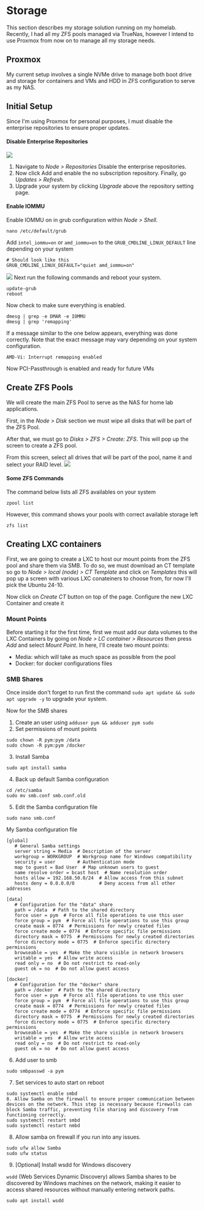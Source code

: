 # Storage

This section describes my storage solution running on my homelab. Recently, I had all my ZFS pools managed via TrueNas, however I intend to use Proxmox from now on to manage all my storage needs.

## Proxmox

My current setup involves a single NVMe drive to manage both boot drive and storage for containers and VMs and HDD in ZFS configuration to serve as my NAS.

## Initial Setup

Since I'm using Proxmox for personal purposes, I must disable the enterprise repositories to ensure proper updates.

#### Disable Enterprise Repositories

![](https://github.com/mateuspim/homelab/blob/main/storage/assets/proxmox_enterprise_repo.png?raw=true)

1. Navigate to _Node > Repositories_ Disable the enterprise repositories.
2. Now click Add and enable the no subscription repository. Finally, go _Updates > Refresh_.
3. Upgrade your system by clicking _Upgrade_ above the repository setting page.

#### Enable IOMMU

Enable IOMMU on in grub configuration within _Node > Shell_.

```
nano /etc/default/grub
```

Add `intel_iommu=on` or `amd_iommu=on` to the `GRUB_CMDLINE_LINUX_DEFAULT` line depending on your system

```
# Should look like this
GRUB_CMDLINE_LINUX_DEFAULT="quiet amd_iommu=on"
```

![](https://github.com/mateuspim/homelab/blob/main/storage/assets/proxmox_enable_iommu.png?raw=true)
Next run the following commands and reboot your system.

```
update-grub
reboot
```

Now check to make sure everything is enabled.

```
dmesg | grep -e DMAR -e IOMMU
dmesg | grep 'remapping'
```

If a message similar to the one below appears, everything was done correctly. Note that the exact message may vary depending on your system configuration.

```
AMD-Vi: Interrupt remapping enabled
```

Now PCI-Passthrough is enabled and ready for future VMs

## Create ZFS Pools

We will create the main ZFS Pool to serve as the NAS for home lab applications.

First, in the _Node > Disk_ section we must wipe all disks that will be part of the ZFS Pool.

After that, we must go to _Disks > ZFS > Create: ZFS_. This will pop up the screen to create a ZFS pool.

From this screen, select all drives that will be part of the pool, name it and select your RAID level.
![](https://github.com/mateuspim/homelab/blob/main/storage/assets/proxmox_create_zfs.png?raw=true)

#### Some ZFS Commands

The command below lists all ZFS availables on your system

```
zpool list
```

However, this command shows your pools with correct available storage left

```
zfs list
```

## Creating LXC containers

First, we are going to create a LXC to host our mount points from the ZFS pool and share them via SMB. To do so, we must download an CT template so go to _Node > local (node) > CT Template_ and click on _Templates_ this will pop up a screen with various LXC conateiners to choose from, for now I'll pick the Ubuntu 24-10.

Now click on _Create CT_ button on top of the page. Configure the new LXC Container and create it

### Mount Points

Before starting it for the first time, first we must add our data volumes to the LXC Containers by going on _Node > LC container > Resources_ then press _Add_ and select _Mount Point_. In here, I'll create two mount points:

- Media: which will take as much space as possible from the pool
- Docker: for docker configurations files

### SMB Shares

Once inside don't forget to run first the command `sudo apt update && sudo apt upgrade -y` to upgrade your system.

Now for the SMB shares

1. Create an user using `adduser pym && adduser pym sudo `
2. Set permissions of mount points

```
sudo chown -R pym:pym /data
sudo chown -R pym:pym /docker
```

3. Install Samba

```
sudo apt install samba
```

4. Back up default Samba configuration

```
cd /etc/samba
sudo mv smb.conf smb.conf.old
```

5. Edit the Samba configuration file

```
sudo nano smb.conf
```

My Samba configuration file

```
[global]
   # General Samba settings
   server string = Media  # Description of the server
   workgroup = WORKGROUP  # Workgroup name for Windows compatibility
   security = user        # Authentication mode
   map to guest = Bad User  # Map unknown users to guest
   name resolve order = bcast host  # Name resolution order
   hosts allow = 192.168.50.0/24  # Allow access from this subnet
   hosts deny = 0.0.0.0/0         # Deny access from all other addresses

[data]
   # Configuration for the "data" share
   path = /data  # Path to the shared directory
   force user = pym  # Force all file operations to use this user
   force group = pym  # Force all file operations to use this group
   create mask = 0774  # Permissions for newly created files
   force create mode = 0774  # Enforce specific file permissions
   directory mask = 0775  # Permissions for newly created directories
   force directory mode = 0775  # Enforce specific directory permissions
   browseable = yes  # Make the share visible in network browsers
   writable = yes  # Allow write access
   read only = no  # Do not restrict to read-only
   guest ok = no  # Do not allow guest access

[docker]
   # Configuration for the "docker" share
   path = /docker  # Path to the shared directory
   force user = pym  # Force all file operations to use this user
   force group = pym  # Force all file operations to use this group
   create mask = 0774  # Permissions for newly created files
   force create mode = 0774  # Enforce specific file permissions
   directory mask = 0775  # Permissions for newly created directories
   force directory mode = 0775  # Enforce specific directory permissions
   browseable = yes  # Make the share visible in network browsers
   writable = yes  # Allow write access
   read only = no  # Do not restrict to read-only
   guest ok = no  # Do not allow guest access
```

6. Add user to smb

```
sudo smbpasswd -a pym
```

7. Set services to auto start on reboot

```
sudo systemctl enable smbd
8. Allow Samba on the firewall to ensure proper communication between devices on the network. This step is necessary because firewalls can block Samba traffic, preventing file sharing and discovery from functioning correctly.
sudo systemctl restart smbd
sudo systemctl restart nmbd
```

8. Allow samba on firewall if you run into any issues.

```
sudo ufw allow Samba
sudo ufw status
```

9. [Optional] Install wsdd for Windows discovery

`wsdd` (Web Services Dynamic Discovery) allows Samba shares to be discovered by Windows machines on the network, making it easier to access shared resources without manually entering network paths.

```
sudo apt install wsdd
```
